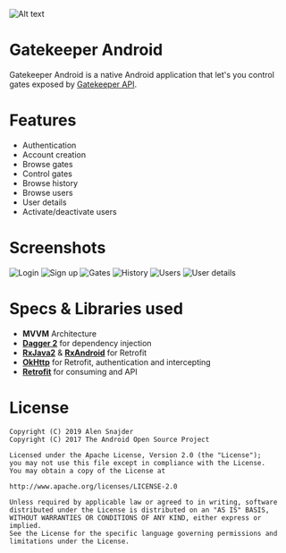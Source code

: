 ![Alt text](.github/logo.svg?sanitize=true "Gatekeeper logo")
# Gatekeeper Android
Gatekeeper Android is a native Android application that let's you control gates exposed by [Gatekeeper API](https://github.com/alensnajder/gatekeeper-api). 
# Features
+ Authentication
+ Account creation
+ Browse gates
+ Control gates
+ Browse history
+ Browse users
+ User details
+ Activate/deactivate users
# Screenshots
![Login](.github/screenshot-login.png "Login with username and password")
![Sign up](.github/screenshot-signup.png "Create new account")
![Gates](.github/screenshot-gates.png "Browse gates")
![History](.github/screenshot-history.png "Browse history")
![Users](.github/screenshot-users.png "Browse users")
![User details](.github/screenshot-user-details.png "See user details")

# Specs & Libraries used
+ **MVVM** Architecture
+ **[Dagger 2](https://github.com/google/dagger)** for dependency injection
+ **[RxJava2](https://github.com/ReactiveX/RxJava)** & **[RxAndroid](https://github.com/ReactiveX/RxAndroid)** for Retrofit
+ **[OkHttp](https://square.github.io/okhttp/)** for Retrofit, authentication and intercepting
+ **[Retrofit](https://github.com/square/retrofit)** for consuming and API
# License
```
Copyright (C) 2019 Alen Snajder  
Copyright (C) 2017 The Android Open Source Project

Licensed under the Apache License, Version 2.0 (the "License");
you may not use this file except in compliance with the License.
You may obtain a copy of the License at

http://www.apache.org/licenses/LICENSE-2.0

Unless required by applicable law or agreed to in writing, software
distributed under the License is distributed on an "AS IS" BASIS,
WITHOUT WARRANTIES OR CONDITIONS OF ANY KIND, either express or implied.
See the License for the specific language governing permissions and
limitations under the License.
```
